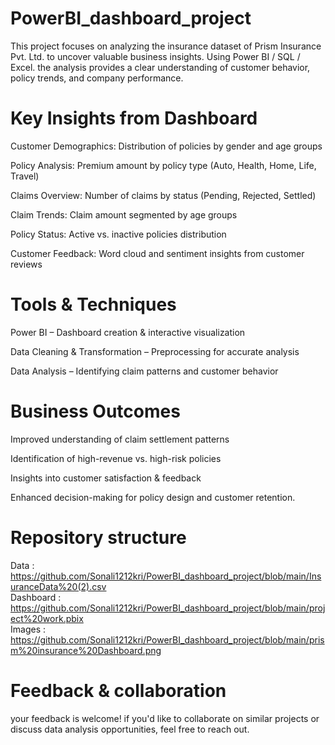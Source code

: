 # PowerBI_dashboard_project
This project focuses on analyzing the insurance dataset of Prism Insurance Pvt. Ltd. to uncover valuable business insights. Using Power BI / SQL / Excel. the analysis provides a clear understanding of customer behavior, policy trends, and company performance.

# Key Insights from Dashboard
Customer Demographics: Distribution of policies by gender and age groups

Policy Analysis: Premium amount by policy type (Auto, Health, Home, Life, Travel)

Claims Overview: Number of claims by status (Pending, Rejected, Settled)

Claim Trends: Claim amount segmented by age groups

Policy Status: Active vs. inactive policies distribution

Customer Feedback: Word cloud and sentiment insights from customer reviews

# Tools & Techniques
Power BI – Dashboard creation & interactive visualization

Data Cleaning & Transformation – Preprocessing for accurate analysis

Data Analysis – Identifying claim patterns and customer behavior

# Business Outcomes
Improved understanding of claim settlement patterns

Identification of high-revenue vs. high-risk policies

Insights into customer satisfaction & feedback

Enhanced decision-making for policy design and customer retention.

# Repository structure
Data : https://github.com/Sonali1212kri/PowerBI_dashboard_project/blob/main/InsuranceData%20(2).csv <br />
Dashboard : https://github.com/Sonali1212kri/PowerBI_dashboard_project/blob/main/project%20work.pbix <br />
Images : https://github.com/Sonali1212kri/PowerBI_dashboard_project/blob/main/prism%20insurance%20Dashboard.png

# Feedback & collaboration 
your feedback is welcome! if you'd like to collaborate on similar projects or discuss data analysis opportunities, feel free to reach out.

